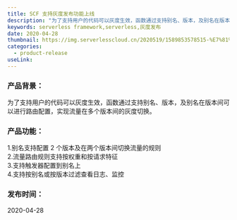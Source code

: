 ```yaml
---
title: SCF 支持灰度发布功能上线
description: "为了支持用户的代码可以灰度生效，函数通过支持别名、版本，及别名在版本间可以进行路由配置，实现流量在多个版本间的灰度切换"
keywords: serverless framework,serverless,灰度发布
date: 2020-04-28
thumbnail: https://img.serverlesscloud.cn/2020519/1589853578515-%E7%81%B0%E5%BA%A6%E5%8F%91%E5%B8%83.png
categories:
  - product-release
useLink: 
---
```


### 产品背景：

为了支持用户的代码可以灰度生效，函数通过支持别名、版本，及别名在版本间可以进行路由配置，实现流量在多个版本间的灰度切换。

### 产品功能：
1.别名支持配置 2 个版本及在两个版本间切换流量的规则   
2.流量路由规则支持按权重和按请求特征  
3.支持触发器配置到别名上  
4.支持按别名或按版本过滤查看日志、监控  


### 发布时间：
2020-04-28

